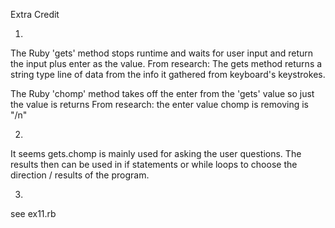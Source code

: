 
Extra Credit 

1. 

The Ruby 'gets' method stops runtime and waits for user input and return the
input plus enter as the value.
  From research: The gets method returns a string type line of data from the info it gathered 
  from keyboard's keystrokes.

The Ruby 'chomp' method takes off the enter from the 'gets' value so just
the value is returns
  From research: the enter value chomp is removing is "/n"

2.

It seems gets.chomp is mainly used for asking the user questions. The results
then can be used in if statements or while loops to choose the direction / results
of the program.

3. 

see ex11.rb
